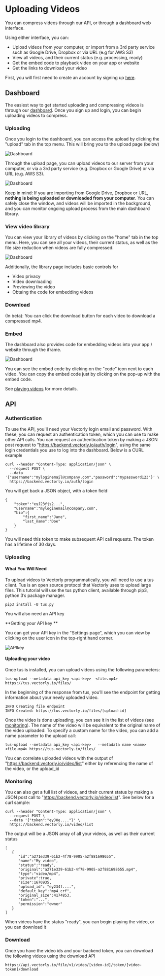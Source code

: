 # Uploading Videos

You can compress videos through our API, or through a dashboard web interface. 

Using either interface, you can:

* Upload videos from your computer, or import from a 3rd party service such as Google Drive, Dropbox or via URL (e.g for AWS S3)
* View all videos, and their current status (e.g. processing, ready)
* Get the embed code to playback video on your app or website
* Get the links to download your video

First, you will first need to create an account by signing up [here](https://vectorly.io/signup).


## Dashboard

The easiest way to get started uploading and compressing videos is through our [dashboard](https://dashboard.vectorly.io). Once you sign up and login, you can begin uploading videos to compress.

### Uploading

Once you login to the dashboard, you can access the upload by clicking the "upload" tab in the top menu. This will bring you to the upload page (below)

![Dashboard](img/platform-example-2.png)

Through the upload page, you can upload videos to our server from your computer, or via a 3rd party service (e.g. Dropbox or Google Drive) or via URL (e.g. AWS S3).


![Dashboard](img/platform-example-3.png)


Keep in mind: If you are importing from Google Drive, Dropbox or URL, **nothing is being uploaded or downloaded from your computer**. You can safely close the window, and videos will be imported in the background, and you can monitor ongoing upload process from the main dashboard library.

### View video library

You can view your library of videos by clicking on the "home" tab in the top menu. Here, you can see all your videos, their current status, as well as the file size reduction when videos are fully compressed. 

![Dashboard](img/platform-example.png)

Additionally, the library page includes basic controls for

* Video privacy
* Video downloading
* Previewing the video
* Obtaing the code for embedding videos


### Download

(In beta): You can click the download button for each video to download a compressed mp4.

### Embed

The dashboard also provides code for embedding videos into your app / website through the iframe. 

![Dashboard](img/embed.png)

You can see the embed code by clicking on the "code" icon next to each video. You can copy the embed code just by clicking on the pop-up with the embed code.

See [playing videos](playing.md) for more details.





## API 


### Authentication

To use the API, you'll need your Vectorly login email and password. With these, you can request an authentication token, which you can use to make other API calls. You can request an authentication token by making a JSON post request to "https://backend.vectorly.io/auth/login", using the same login credentials you use to log into the dashboard. Below is a CURL example

    curl --header "Content-Type: application/json" \
      --request POST \
      --data '{"username":"myloginemail@company.com","password":"mypassword123"}' \
      https://backend.vectorly.io/auth/login

You will get back a JSON object, with a token field

    {
        "token":"eyJ23fjs2...",
        "username":"myloginemail@company.com",
        "bio":{
            "first_name":"Jane",
            "last_name":"Doe"
        }
    }

You will need this token to make subsequent API call requests. The token has a lifetime of 30 days.

###  Uploading

#### What You Will Need

To upload videos to Vectorly programmatically,  you will need to use a tus client. Tus is an open source protocol that Vectorly uses to upload large files. This tutorial will use the tus python client, available through pip3, python 3’s package manager.

    pip3 install -U tus.py
    
    
You will also need an API key

**Getting your API key ** 

You can get your API key in the "Settings page", which you can view by clicking on the user icon in the top-right hand corner. 


![APIkey](img/apikey.png) 

    
    
#### Uploading your video

Once tus is installed, you can upload videos using the following parameters:

    tus-upload --metadata api_key <api-key>  <file.mp4> https://tus.vectorly.io/files/
    
   
In the beginning of the response from tus, you’ll see the endpoint for getting information about your newly uploaded video.

    INFO Creating file endpoint
    INFO Created: https://tus.vectorly.io/files/[upload-id]
        
Once the video is done uploading, you can see it in the list of videos (see [monitoring](#monitoring)). The name of the video will be equivalent to the original name of the video uploaded. To specify a custom name for the video, you can add a name parameter to the upload call:

    tus-upload --metadata api_key <api-key>   --metadata name <name>  <file.mp4> https://tus.vectorly.io/files/

You can correlate uploaded videos with the output of "https://backend.vectorly.io/video/list" either by referencing the name of the video, or the upload_id

### Monitoring

You can also get a full list of videos, and their current status by making a JSON post call to "https://backend.vectorly.io/video/list". See below for a curl sample:

    curl --header "Content-Type: application/json" \
      --request POST \
      --data '{"token":"eyJ0e...."}' \
      https://backend.vectorly.io/video/list
    
The output will be a JSON array of all your videos, as well as their current status 


    [
       {
          "id":"a271e339-61b2-4f78-9905-a2f881698655",
          "name":"My video",
          "status":"ready",
          "original":"a271e339-61b2-4f78-9905-a2f881698655.mp4",
          "type":"video/mp4",
          "private":true,
          "size":1670935,
          "upload_id": "ey234f....",
          "default_key":"mp4_crf",
          "original_size":4174853,
          "token":"...",
          "permission":"owner"
       }
    ]   
    
When videos have the status "ready", you can begin playing the video, or you can download it


### Download

Once you have the video ids and your backend token, you can download the following videos using the download API

    https://api.vectorly.io/file/v1/video/[video-id]/token/[video-token]/download
    


    
<script>
    window.intercomSettings = {
        app_id: "g1cpn78z"
    };
</script>
<script>(function(){var w=window;var ic=w.Intercom;if(typeof ic==="function"){ic('reattach_activator');ic('update',w.intercomSettings);}else{var d=document;var i=function(){i.c(arguments);};i.q=[];i.c=function(args){i.q.push(args);};w.Intercom=i;var l=function(){var s=d.createElement('script');s.type='text/javascript';s.async=true;s.src='https://widget.intercom.io/widget/g1cpn78z';var x=d.getElementsByTagName('script')[0];x.parentNode.insertBefore(s,x);};if(w.attachEvent){w.attachEvent('onload',l);}else{w.addEventListener('load',l,false);}}})();</script>
